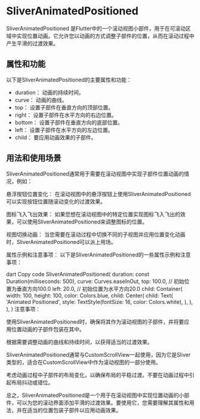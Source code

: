 # SliverAnimatedPositioned

SliverAnimatedPositioned 是Flutter中的一个滚动视图小部件，用于在可滚动区域中实现位置动画。它允许您以动画的方式调整子部件的位置，从而在滚动过程中产生平滑的过渡效果。

## 属性和功能

以下是SliverAnimatedPositioned的主要属性和功能：

- duration： 动画的持续时间。
- curve： 动画的曲线。
- top： 设置子部件在垂直方向的顶部位置。
- right： 设置子部件在水平方向的右边位置。
- bottom： 设置子部件在垂直方向的底部位置。
- left： 设置子部件在水平方向的左边位置。
- child： 要应用动画效果的子部件。

## 用法和使用场景

SliverAnimatedPositioned通常用于需要在滚动视图中实现子部件位置动画的情况，例如：

悬浮按钮位置变化： 在滚动视图中的悬浮按钮上使用SliverAnimatedPositioned可以实现按钮位置随滚动变化的过渡效果。

图标飞入飞出效果： 如果您想在滚动视图中的特定位置实现图标飞入飞出的效果，可以使用SliverAnimatedPositioned来调整图标的位置。

视图切换动画： 当您需要在滚动过程中切换不同的子视图并应用位置变化动画时，SliverAnimatedPositioned可以派上用场。

属性示例和注意事项：
以下是SliverAnimatedPositioned的一些属性示例和注意事项：

dart
Copy code
SliverAnimatedPositioned(
  duration: const Duration(milliseconds: 500),
  curve: Curves.easeInOut,
  top: 100.0, // 初始位置为垂直方向100.0
  left: 20.0, // 初始位置为水平方向20.0
  child: Container(
    width: 100,
    height: 100,
    color: Colors.blue,
    child: Center(
      child: Text(
        'Animated Positioned',
        style: TextStyle(fontSize: 16, color: Colors.white),
      ),
    ),
  ),
)
注意事项：

使用SliverAnimatedPositioned时，确保将其作为滚动视图的子部件，并将要应用位置动画的子部件包装在其中。

根据需要调整动画的曲线和持续时间，以获得适当的过渡效果。

SliverAnimatedPositioned通常与CustomScrollView一起使用，因为它是Sliver类型的，适合在CustomScrollView中作为滚动视图的一部分使用。

考虑动画过程中子部件的布局变化，以确保布局的平稳过渡。不要在动画过程中引起布局抖动或错位。

总之，SliverAnimatedPositioned是一个用于在滚动视图中实现位置动画的小部件，可以为您的滚动界面添加平滑的过渡效果。要使用它，您需要理解其属性和用法，并在适当的位置包装子部件以应用动画效果。
